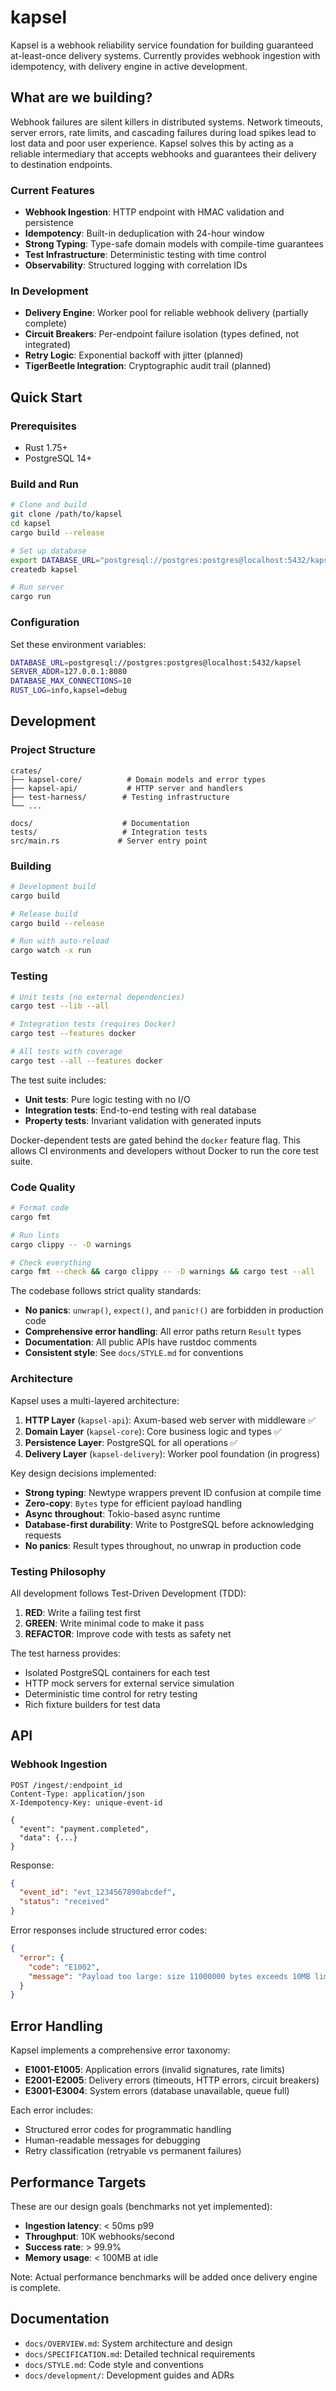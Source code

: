 # kapsel

Kapsel is a webhook reliability service foundation for building guaranteed at-least-once delivery systems. Currently provides webhook ingestion with idempotency, with delivery engine in active development.

## What are we building?

Webhook failures are silent killers in distributed systems. Network timeouts, server errors, rate limits, and cascading failures during load spikes lead to lost data and poor user experience. Kapsel solves this by acting as a reliable intermediary that accepts webhooks and guarantees their delivery to destination endpoints.

### Current Features

- **Webhook Ingestion**: HTTP endpoint with HMAC validation and persistence
- **Idempotency**: Built-in deduplication with 24-hour window
- **Strong Typing**: Type-safe domain models with compile-time guarantees
- **Test Infrastructure**: Deterministic testing with time control
- **Observability**: Structured logging with correlation IDs

### In Development

- **Delivery Engine**: Worker pool for reliable webhook delivery (partially complete)
- **Circuit Breakers**: Per-endpoint failure isolation (types defined, not integrated)
- **Retry Logic**: Exponential backoff with jitter (planned)
- **TigerBeetle Integration**: Cryptographic audit trail (planned)

## Quick Start

### Prerequisites

- Rust 1.75+
- PostgreSQL 14+

### Build and Run

```bash
# Clone and build
git clone /path/to/kapsel
cd kapsel
cargo build --release

# Set up database
export DATABASE_URL="postgresql://postgres:postgres@localhost:5432/kapsel"
createdb kapsel

# Run server
cargo run
```

### Configuration

Set these environment variables:

```bash
DATABASE_URL=postgresql://postgres:postgres@localhost:5432/kapsel
SERVER_ADDR=127.0.0.1:8080
DATABASE_MAX_CONNECTIONS=10
RUST_LOG=info,kapsel=debug
```

## Development

### Project Structure

```
crates/
├── kapsel-core/          # Domain models and error types
├── kapsel-api/           # HTTP server and handlers
├── test-harness/        # Testing infrastructure
└── ...

docs/                    # Documentation
tests/                   # Integration tests
src/main.rs             # Server entry point
```

### Building

```bash
# Development build
cargo build

# Release build
cargo build --release

# Run with auto-reload
cargo watch -x run
```

### Testing

```bash
# Unit tests (no external dependencies)
cargo test --lib --all

# Integration tests (requires Docker)
cargo test --features docker

# All tests with coverage
cargo test --all --features docker
```

The test suite includes:

- **Unit tests**: Pure logic testing with no I/O
- **Integration tests**: End-to-end testing with real database
- **Property tests**: Invariant validation with generated inputs

Docker-dependent tests are gated behind the `docker` feature flag. This allows CI environments and developers without Docker to run the core test suite.

### Code Quality

```bash
# Format code
cargo fmt

# Run lints
cargo clippy -- -D warnings

# Check everything
cargo fmt --check && cargo clippy -- -D warnings && cargo test --all
```

The codebase follows strict quality standards:

- **No panics**: `unwrap()`, `expect()`, and `panic!()` are forbidden in production code
- **Comprehensive error handling**: All error paths return `Result` types
- **Documentation**: All public APIs have rustdoc comments
- **Consistent style**: See `docs/STYLE.md` for conventions

### Architecture

Kapsel uses a multi-layered architecture:

1. **HTTP Layer** (`kapsel-api`): Axum-based web server with middleware ✅
2. **Domain Layer** (`kapsel-core`): Core business logic and types ✅
3. **Persistence Layer**: PostgreSQL for all operations ✅
4. **Delivery Layer** (`kapsel-delivery`): Worker pool foundation (in progress)

Key design decisions implemented:

- **Strong typing**: Newtype wrappers prevent ID confusion at compile time
- **Zero-copy**: `Bytes` type for efficient payload handling
- **Async throughout**: Tokio-based async runtime
- **Database-first durability**: Write to PostgreSQL before acknowledging requests
- **No panics**: Result types throughout, no unwrap in production code

### Testing Philosophy

All development follows Test-Driven Development (TDD):

1. **RED**: Write a failing test first
2. **GREEN**: Write minimal code to make it pass
3. **REFACTOR**: Improve code with tests as safety net

The test harness provides:

- Isolated PostgreSQL containers for each test
- HTTP mock servers for external service simulation
- Deterministic time control for retry testing
- Rich fixture builders for test data

## API

### Webhook Ingestion

```http
POST /ingest/:endpoint_id
Content-Type: application/json
X-Idempotency-Key: unique-event-id

{
  "event": "payment.completed",
  "data": {...}
}
```

Response:

```json
{
  "event_id": "evt_1234567890abcdef",
  "status": "received"
}
```

Error responses include structured error codes:

```json
{
  "error": {
    "code": "E1002",
    "message": "Payload too large: size 11000000 bytes exceeds 10MB limit"
  }
}
```

## Error Handling

Kapsel implements a comprehensive error taxonomy:

- **E1001-E1005**: Application errors (invalid signatures, rate limits)
- **E2001-E2005**: Delivery errors (timeouts, HTTP errors, circuit breakers)
- **E3001-E3004**: System errors (database unavailable, queue full)

Each error includes:

- Structured error codes for programmatic handling
- Human-readable messages for debugging
- Retry classification (retryable vs permanent failures)

## Performance Targets

These are our design goals (benchmarks not yet implemented):

- **Ingestion latency**: < 50ms p99
- **Throughput**: 10K webhooks/second
- **Success rate**: > 99.9%
- **Memory usage**: < 100MB at idle

Note: Actual performance benchmarks will be added once delivery engine is complete.

## Documentation

- `docs/OVERVIEW.md`: System architecture and design
- `docs/SPECIFICATION.md`: Detailed technical requirements
- `docs/STYLE.md`: Code style and conventions
- `docs/development/`: Development guides and ADRs
